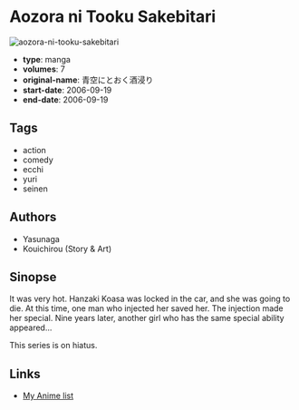 # Aozora ni Tooku Sakebitari

![aozora-ni-tooku-sakebitari](https://cdn.myanimelist.net/images/manga/1/160513.jpg)

-   **type**: manga
-   **volumes**: 7
-   **original-name**: 青空にとおく酒浸り
-   **start-date**: 2006-09-19
-   **end-date**: 2006-09-19

## Tags

-   action
-   comedy
-   ecchi
-   yuri
-   seinen

## Authors

-   Yasunaga
-   Kouichirou (Story & Art)

## Sinopse

It was very hot. Hanzaki Koasa was locked in the car, and she was going to die. At this time, one man who injected her saved her. The injection made her special. Nine years later, another girl who has the same special ability appeared...

This series is on hiatus.

## Links

-   [My Anime list](https://myanimelist.net/manga/23857/Aozora_ni_Tooku_Sakebitari)
